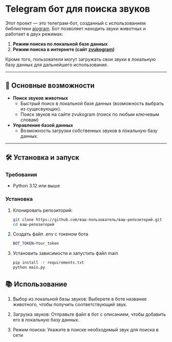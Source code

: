 # Telegram бот для поиска звуков

Этот проект — это телеграм-бот, созданный с использованием библиотеки [aiogram](https://docs.aiogram.dev/). Бот позволяет находить звуки животных и работает в двух режимах:  
1. **Режим поиска по локальной базе данных**  
2. **Режим поиска в интернете (сайт [zvukogram](https://zvukogram.com/))**  

Кроме того, пользователи могут загружать свои звуки в локальную базу данных для дальнейшего использования.  

---

## 📜 Основные возможности  
- **Поиск звуков животных**  
  - Быстрый поиск в локальной базе данных (возможность выбрать из сущесвующих).  
  - Поиск звуков на сайте zvukogram (поиск по любым ключевым словам)
- **Управление базой данных**  
  - Возможность загрузки собственных звуков в локальную базу данных.  

---

## 🛠️ Установка и запуск  

### Требования  
- Python 3.12 или выше  

### Установка  
1. Клонировать репозиторий:  
   ```bash
   git clone https://github.com/ваш-пользователь/ваш-репозиторий.git
   cd ваш-репозиторий
   ```

2. Создать файл .env с токеном бота
    ```bash
    BOT_TOKEN=Your_token
    ```

3. Установить зависимости и запустить файл main
    ```bash
    pip install -r requirements.txt
    python main.py
    ```

## 📚 Использование
1. Выбор из локальной базы звуков:
Выберете в боте название животного, чтобы получить соответствующий звук.

1. Загрузка звуков:
Отправьте файл в бот с описанием, чтобы добавить его в локальную базу данных.

1. Режим поиска:
Укажите в поиске необходимый звук для поиска в сети


